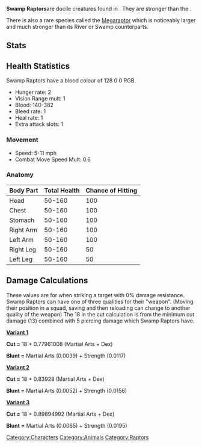 **Swamp Raptors**are docile creatures found in [](The_Swamp.md). They are stronger than the [](River_Raptor.md).

There is also a rare species called the
[Megaraptor](Megaraptor.md "wikilink") which is noticeably larger and much
stronger than its River or Swamp counterparts.

## Stats

## Health Statistics

Swamp Raptors have a blood colour of 128 0 0 RGB.

- Hunger rate: 2
- Vision Range mult: 1
- Blood: 140-382
- Bleed rate: 1
- Heal rate: 1
- Extra attack slots: 1

### Movement

- Speed: 5-11 mph
- Combat Move Speed Mult: 0.6

### Anatomy

| Body Part | Total Health | Chance of Hitting |
|-----------|--------------|-------------------|
| Head      | 50-160       | 100               |
| Chest     | 50-160       | 100               |
| Stomach   | 50-160       | 100               |
| Right Arm | 50-160       | 100               |
| Left Arm  | 50-160       | 100               |
| Right Leg | 50-160       | 50                |
| Left Leg  | 50-160       | 50                |

## Damage Calculations

These values are for when striking a target with 0% damage resistance.
Swamp Raptors can have one of three qualities for their "weapon".
(Moving their position in a squad, saving and then reloading can change
to another quality of the weapon) The 18 in the cut calculation is from
the minimum cut damage (13) combined with 5 piercing damage which Swamp
Raptors have.

<u>**Variant 1**</u>

**Cut =** 18 + 0.77961008 (Martial Arts + Dex)

**Blunt =** Martial Arts (0.0039) + Strength (0.0117)

<u>**Variant 2**</u>

**Cut =** 18 + 0.83928 (Martial Arts + Dex)

**Blunt =** Martial Arts (0.0052) + Strength (0.0156)

<u>**Variant 3**</u>

**Cut =** 18 + 0.89894992 (Martial Arts + Dex)

**Blunt** **=** Martial Arts (0.0065) + Strength (0.0195)

[Category:Characters](Category:Characters "wikilink")
[Category:Animals](Category:Animals "wikilink")
[Category:Raptors](Category:Raptors "wikilink")